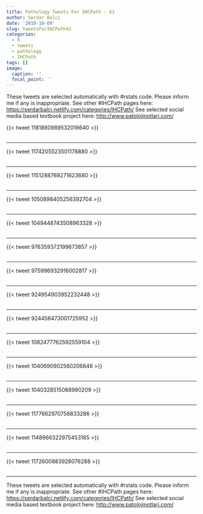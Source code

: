 ```yaml
---
title: Pathology Tweets For IHCPath - 43
author: Serdar Balci
date: '2019-10-09'
slug: tweetsForIHCPath43
categories:
  - R
  - tweets
  - pathology
  - IHCPath
tags: []
image:
  caption: ''
  focal_point: ''
---
```



These tweets are selected automatically with #rstats code. Please inform me if any is inappropriate.
See other #IHCPath pages here: https://serdarbalci.netlify.com/categories/IHCPath/ 
See selected social media based textbook project here: http://www.patolojinotlari.com/

{{< tweet 1181880989532016640 >}}
<br>
<br>
<hr>
{{< tweet 1174205523501178880 >}}
<br>
<br>
<hr>
{{< tweet 1151288769271623680 >}}
<br>
<br>
<hr>
{{< tweet 1050898405256392704 >}}
<br>
<br>
<hr>
{{< tweet 1049448743508963328 >}}
<br>
<br>
<hr>
{{< tweet 976359372199673857 >}}
<br>
<br>
<hr>
{{< tweet 975996932916002817 >}}
<br>
<br>
<hr>
{{< tweet 924954903952232448 >}}
<br>
<br>
<hr>
{{< tweet 924456473001725952 >}}
<br>
<br>
<hr>
{{< tweet 1082477762592559104 >}}
<br>
<br>
<hr>
{{< tweet 1040690902560206848 >}}
<br>
<br>
<hr>
{{< tweet 1040328515088990209 >}}
<br>
<br>
<hr>
{{< tweet 1177662970756833286 >}}
<br>
<br>
<hr>
{{< tweet 1148966322975453185 >}}
<br>
<br>
<hr>
{{< tweet 1172600883928076288 >}}
<br>
<br>
<hr>


These tweets are selected automatically with #rstats code. Please inform me if any is inappropriate.
See other #IHCPath pages here: https://serdarbalci.netlify.com/categories/IHCPath/ 
See selected social media based textbook project here: http://www.patolojinotlari.com/

